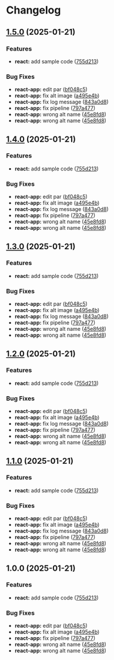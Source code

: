 # Changelog

## [1.5.0](https://github.com/ziad-dourbk/release-please-monorepo-example/compare/hello-react-v1.4.0...hello-react-v1.5.0) (2025-01-21)


### Features

* **react:** add sample code ([755d213](https://github.com/ziad-dourbk/release-please-monorepo-example/commit/755d2133dde08b8e1aeb2012256ee58b934fc346))


### Bug Fixes

* **react-app:** edit par ([bf048c5](https://github.com/ziad-dourbk/release-please-monorepo-example/commit/bf048c52ec1fc1bf2ecec7c57f878491731aeaa1))
* **react-app:** fix alt image ([a495e4b](https://github.com/ziad-dourbk/release-please-monorepo-example/commit/a495e4b62fe92e1a9bc764b4fb3bc346289bc13e))
* **react-app:** fix log message ([843a0d8](https://github.com/ziad-dourbk/release-please-monorepo-example/commit/843a0d872f39ef9ccf8e202b7e98f3b643ed7cb5))
* **react-app:** fix pipeline ([797a477](https://github.com/ziad-dourbk/release-please-monorepo-example/commit/797a47703913ff6560771f6c438ea32ab67e3454))
* **react-app:** wrong alt name ([45e8fd8](https://github.com/ziad-dourbk/release-please-monorepo-example/commit/45e8fd8773f9b3ce110502e14bd2731b10d23697))
* **react-app:** wrong alt name ([45e8fd8](https://github.com/ziad-dourbk/release-please-monorepo-example/commit/45e8fd8773f9b3ce110502e14bd2731b10d23697))

## [1.4.0](https://github.com/ziad-dourbk/release-please-monorepo-example/compare/hello-react-v1.3.0...hello-react-v1.4.0) (2025-01-21)


### Features

* **react:** add sample code ([755d213](https://github.com/ziad-dourbk/release-please-monorepo-example/commit/755d2133dde08b8e1aeb2012256ee58b934fc346))


### Bug Fixes

* **react-app:** edit par ([bf048c5](https://github.com/ziad-dourbk/release-please-monorepo-example/commit/bf048c52ec1fc1bf2ecec7c57f878491731aeaa1))
* **react-app:** fix alt image ([a495e4b](https://github.com/ziad-dourbk/release-please-monorepo-example/commit/a495e4b62fe92e1a9bc764b4fb3bc346289bc13e))
* **react-app:** fix log message ([843a0d8](https://github.com/ziad-dourbk/release-please-monorepo-example/commit/843a0d872f39ef9ccf8e202b7e98f3b643ed7cb5))
* **react-app:** fix pipeline ([797a477](https://github.com/ziad-dourbk/release-please-monorepo-example/commit/797a47703913ff6560771f6c438ea32ab67e3454))
* **react-app:** wrong alt name ([45e8fd8](https://github.com/ziad-dourbk/release-please-monorepo-example/commit/45e8fd8773f9b3ce110502e14bd2731b10d23697))
* **react-app:** wrong alt name ([45e8fd8](https://github.com/ziad-dourbk/release-please-monorepo-example/commit/45e8fd8773f9b3ce110502e14bd2731b10d23697))

## [1.3.0](https://github.com/ziad-dourbk/release-please-monorepo-example/compare/hello-react-v1.2.0...hello-react-v1.3.0) (2025-01-21)


### Features

* **react:** add sample code ([755d213](https://github.com/ziad-dourbk/release-please-monorepo-example/commit/755d2133dde08b8e1aeb2012256ee58b934fc346))


### Bug Fixes

* **react-app:** edit par ([bf048c5](https://github.com/ziad-dourbk/release-please-monorepo-example/commit/bf048c52ec1fc1bf2ecec7c57f878491731aeaa1))
* **react-app:** fix alt image ([a495e4b](https://github.com/ziad-dourbk/release-please-monorepo-example/commit/a495e4b62fe92e1a9bc764b4fb3bc346289bc13e))
* **react-app:** fix log message ([843a0d8](https://github.com/ziad-dourbk/release-please-monorepo-example/commit/843a0d872f39ef9ccf8e202b7e98f3b643ed7cb5))
* **react-app:** fix pipeline ([797a477](https://github.com/ziad-dourbk/release-please-monorepo-example/commit/797a47703913ff6560771f6c438ea32ab67e3454))
* **react-app:** wrong alt name ([45e8fd8](https://github.com/ziad-dourbk/release-please-monorepo-example/commit/45e8fd8773f9b3ce110502e14bd2731b10d23697))
* **react-app:** wrong alt name ([45e8fd8](https://github.com/ziad-dourbk/release-please-monorepo-example/commit/45e8fd8773f9b3ce110502e14bd2731b10d23697))

## [1.2.0](https://github.com/ziad-dourbk/release-please-monorepo-example/compare/hello-react-v1.1.0...hello-react-v1.2.0) (2025-01-21)


### Features

* **react:** add sample code ([755d213](https://github.com/ziad-dourbk/release-please-monorepo-example/commit/755d2133dde08b8e1aeb2012256ee58b934fc346))


### Bug Fixes

* **react-app:** edit par ([bf048c5](https://github.com/ziad-dourbk/release-please-monorepo-example/commit/bf048c52ec1fc1bf2ecec7c57f878491731aeaa1))
* **react-app:** fix alt image ([a495e4b](https://github.com/ziad-dourbk/release-please-monorepo-example/commit/a495e4b62fe92e1a9bc764b4fb3bc346289bc13e))
* **react-app:** fix log message ([843a0d8](https://github.com/ziad-dourbk/release-please-monorepo-example/commit/843a0d872f39ef9ccf8e202b7e98f3b643ed7cb5))
* **react-app:** fix pipeline ([797a477](https://github.com/ziad-dourbk/release-please-monorepo-example/commit/797a47703913ff6560771f6c438ea32ab67e3454))
* **react-app:** wrong alt name ([45e8fd8](https://github.com/ziad-dourbk/release-please-monorepo-example/commit/45e8fd8773f9b3ce110502e14bd2731b10d23697))
* **react-app:** wrong alt name ([45e8fd8](https://github.com/ziad-dourbk/release-please-monorepo-example/commit/45e8fd8773f9b3ce110502e14bd2731b10d23697))

## [1.1.0](https://github.com/ziad-dourbk/release-please-monorepo-example/compare/hello-react-v1.0.0...hello-react-v1.1.0) (2025-01-21)


### Features

* **react:** add sample code ([755d213](https://github.com/ziad-dourbk/release-please-monorepo-example/commit/755d2133dde08b8e1aeb2012256ee58b934fc346))


### Bug Fixes

* **react-app:** edit par ([bf048c5](https://github.com/ziad-dourbk/release-please-monorepo-example/commit/bf048c52ec1fc1bf2ecec7c57f878491731aeaa1))
* **react-app:** fix alt image ([a495e4b](https://github.com/ziad-dourbk/release-please-monorepo-example/commit/a495e4b62fe92e1a9bc764b4fb3bc346289bc13e))
* **react-app:** fix log message ([843a0d8](https://github.com/ziad-dourbk/release-please-monorepo-example/commit/843a0d872f39ef9ccf8e202b7e98f3b643ed7cb5))
* **react-app:** fix pipeline ([797a477](https://github.com/ziad-dourbk/release-please-monorepo-example/commit/797a47703913ff6560771f6c438ea32ab67e3454))
* **react-app:** wrong alt name ([45e8fd8](https://github.com/ziad-dourbk/release-please-monorepo-example/commit/45e8fd8773f9b3ce110502e14bd2731b10d23697))
* **react-app:** wrong alt name ([45e8fd8](https://github.com/ziad-dourbk/release-please-monorepo-example/commit/45e8fd8773f9b3ce110502e14bd2731b10d23697))

## 1.0.0 (2025-01-21)


### Features

* **react:** add sample code ([755d213](https://github.com/ziad-dourbk/release-please-monorepo-example/commit/755d2133dde08b8e1aeb2012256ee58b934fc346))


### Bug Fixes

* **react-app:** edit par ([bf048c5](https://github.com/ziad-dourbk/release-please-monorepo-example/commit/bf048c52ec1fc1bf2ecec7c57f878491731aeaa1))
* **react-app:** fix alt image ([a495e4b](https://github.com/ziad-dourbk/release-please-monorepo-example/commit/a495e4b62fe92e1a9bc764b4fb3bc346289bc13e))
* **react-app:** fix pipeline ([797a477](https://github.com/ziad-dourbk/release-please-monorepo-example/commit/797a47703913ff6560771f6c438ea32ab67e3454))
* **react-app:** wrong alt name ([45e8fd8](https://github.com/ziad-dourbk/release-please-monorepo-example/commit/45e8fd8773f9b3ce110502e14bd2731b10d23697))
* **react-app:** wrong alt name ([45e8fd8](https://github.com/ziad-dourbk/release-please-monorepo-example/commit/45e8fd8773f9b3ce110502e14bd2731b10d23697))
